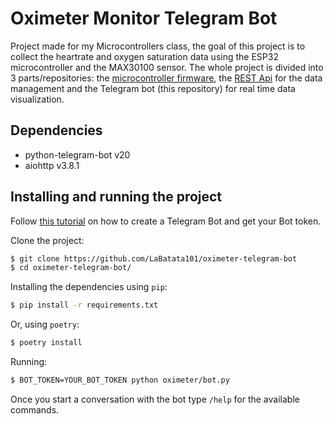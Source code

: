 # Oximeter Monitor Telegram Bot
Project made for my Microcontrollers class, the goal of this project is to collect the heartrate and oxygen saturation data using the ESP32 microcontroller
and the MAX30100 sensor. The whole project is divided into 3 parts/repositories: the [microcontroller firmware](https://github.com/LaBatata101/oximeter-esp32-firmware),
the [REST Api](https://github.com/LaBatata101/oximeter-rest-api) for the data management and the Telegram bot (this repository) for real time data visualization.

## Dependencies
- python-telegram-bot v20
- aiohttp v3.8.1

## Installing and running the project
Follow [this tutorial](https://core.telegram.org/bots) on how to create a Telegram Bot and get your Bot token.

Clone the project:
```bash
$ git clone https://github.com/LaBatata101/oximeter-telegram-bot
$ cd oximeter-telegram-bot/
```

Installing the dependencies using `pip`:
```bash
$ pip install -r requirements.txt
```
Or, using `poetry`:
```bash
$ poetry install
```

Running:
```bash
$ BOT_TOKEN=YOUR_BOT_TOKEN python oximeter/bot.py
```

Once you start a conversation with the bot type `/help` for the available commands.
